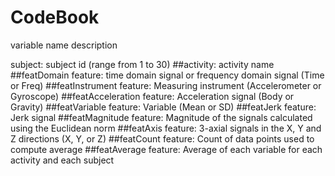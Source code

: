 # CodeBook

variable name 		description

subject:          subject id (range from 1 to 30)
##activity:					activity name
##featDomain        feature: time domain signal or frequency domain signal (Time or Freq)
##featInstrument 	  feature: Measuring instrument (Accelerometer or Gyroscope)
##featAcceleration 	feature: Acceleration signal (Body or Gravity)
##featVariable 	    feature: Variable (Mean or SD)
##featJerk 	        feature: Jerk signal
##featMagnitude 	  feature: Magnitude of the signals calculated using the Euclidean norm
##featAxis 	        feature: 3-axial signals in the X, Y and Z directions (X, Y, or Z)
##featCount 	      feature: Count of data points used to compute average
##featAverage       feature: Average of each variable for each activity and each subject

